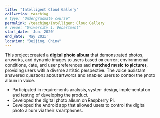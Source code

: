 ```yaml
---
title: "Intelligent Cloud Gallery"
collection: teaching
# type: "Undergraduate course"
permalink: /teaching/Intelligent Cloud Gallery
# venue: "University 1, Department"
start_date: 'Jun. 2020'
end_date: 'May 2021'
location: "Beijing, China"
---
```


This project created a **digital photo album** that demonstrated photos, artworks, and dynamic images to users based on current environmental conditions, date, and user preferences and **matched music to pictures**, providing users with a diverse artistic perspective. The voice assistant answered questions about artworks and enabled users to control the photo album in voice.

* Participated in requirements analysis, system design, implementation and testing of developing the product.
* Developed the digital photo album on Raspberry Pi.
* Developed the Android app that allowed users to control the digital photo album via their smartphones.